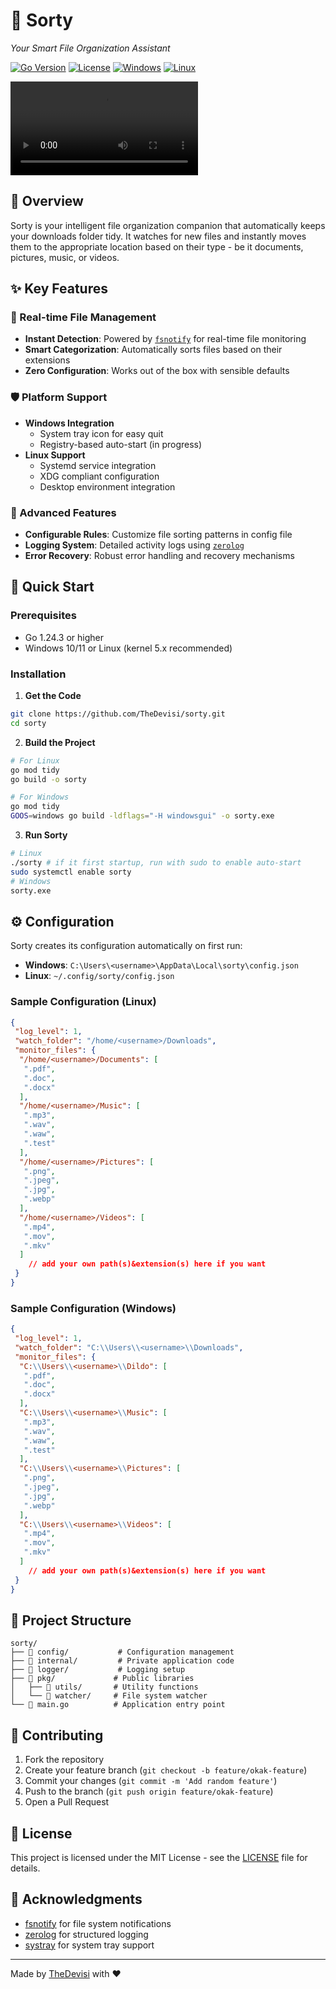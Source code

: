 # 🚀 Sorty

*Your Smart File Organization Assistant*

[![Go Version](https://img.shields.io/badge/Go-1.24.3-00ADD8?style=for-the-badge&logo=go)](https://golang.org/)
[![License](https://img.shields.io/badge/License-MIT-green?style=for-the-badge)](LICENSE)
[![Windows](https://img.shields.io/badge/Windows-0078D6?style=for-the-badge&logo=windows&logoColor=white)](https://www.microsoft.com/)
[![Linux](https://img.shields.io/badge/Linux-FCC624?style=for-the-badge&logo=linux&logoColor=black)](https://www.linux.org/)

![Sorty Demo](demo/demo.mp4)


## 🌟 Overview

Sorty is your intelligent file organization companion that automatically keeps your downloads folder tidy. It watches for new files and instantly moves them to the appropriate location based on their type - be it documents, pictures, music, or videos.

## ✨ Key Features

### 🔄 Real-time File Management
- **Instant Detection**: Powered by [`fsnotify`](https://pkg.go.dev/github.com/fsnotify/fsnotify) for real-time file monitoring
- **Smart Categorization**: Automatically sorts files based on their extensions
- **Zero Configuration**: Works out of the box with sensible defaults

### 🛡️ Platform Support
- **Windows Integration**
  - System tray icon for easy quit
  - Registry-based auto-start (in progress)
- **Linux Support**
  - Systemd service integration
  - XDG compliant configuration
  - Desktop environment integration

### 🔧 Advanced Features
- **Configurable Rules**: Customize file sorting patterns in config file
- **Logging System**: Detailed activity logs using [`zerolog`](https://pkg.go.dev/github.com/rs/zerolog)
- **Error Recovery**: Robust error handling and recovery mechanisms

## 🚀 Quick Start

### Prerequisites
- Go 1.24.3 or higher
- Windows 10/11 or Linux (kernel 5.x recommended)

### Installation

1. **Get the Code**
```bash
git clone https://github.com/TheDevisi/sorty.git
cd sorty
```

2. **Build the Project**
```bash
# For Linux
go mod tidy
go build -o sorty

# For Windows
go mod tidy
GOOS=windows go build -ldflags="-H windowsgui" -o sorty.exe
```

3. **Run Sorty**
```bash
# Linux
./sorty # if it first startup, run with sudo to enable auto-start
sudo systemctl enable sorty
# Windows
sorty.exe
```

## ⚙️ Configuration

Sorty creates its configuration automatically on first run:

- **Windows**: `C:\Users\<username>\AppData\Local\sorty\config.json`
- **Linux**: `~/.config/sorty/config.json`

### Sample Configuration (Linux)
```json
{
 "log_level": 1,
 "watch_folder": "/home/<username>/Downloads",
 "monitor_files": {
  "/home/<username>/Documents": [
   ".pdf",
   ".doc",
   ".docx"
  ],
  "/home/<username>/Music": [
   ".mp3",
   ".wav",
   ".waw",
   ".test"
  ],
  "/home/<username>/Pictures": [
   ".png",
   ".jpeg",
   ".jpg",
   ".webp"
  ],
  "/home/<username>/Videos": [
   ".mp4",
   ".mov",
   ".mkv"
  ]
    // add your own path(s)&extension(s) here if you want
 }
}
```

### Sample Configuration (Windows)

```  json
{
 "log_level": 1,
 "watch_folder": "C:\\Users\\<username>\\Downloads",
 "monitor_files": {
  "C:\\Users\\<username>\\Dildo": [
   ".pdf",
   ".doc",
   ".docx"
  ],
  "C:\\Users\\<username>\\Music": [
   ".mp3",
   ".wav",
   ".waw",
   ".test"
  ],
  "C:\\Users\\<username>\\Pictures": [
   ".png",
   ".jpeg",
   ".jpg",
   ".webp"
  ],
  "C:\\Users\\<username>\\Videos": [
   ".mp4",
   ".mov",
   ".mkv"
  ]
    // add your own path(s)&extension(s) here if you want
 }
}
```
## 📁 Project Structure

```
sorty/
├── 📂 config/           # Configuration management
├── 📂 internal/         # Private application code
├── 📂 logger/           # Logging setup
├── 📂 pkg/             # Public libraries
│   ├── 📂 utils/       # Utility functions
│   └── 📂 watcher/     # File system watcher
└── 📄 main.go          # Application entry point
```

## 🤝 Contributing

1. Fork the repository
2. Create your feature branch (`git checkout -b feature/okak-feature`)
3. Commit your changes (`git commit -m 'Add random feature'`)
4. Push to the branch (`git push origin feature/okak-feature`)
5. Open a Pull Request

## 📝 License

This project is licensed under the MIT License - see the [LICENSE](LICENSE) file for details.

## 🙏 Acknowledgments

- [fsnotify](https://github.com/fsnotify/fsnotify) for file system notifications
- [zerolog](https://github.com/rs/zerolog) for structured logging
- [systray](https://github.com/getlantern/systray) for system tray support

---

Made by [TheDevisi](https://thedevisi.com) with ♥️
